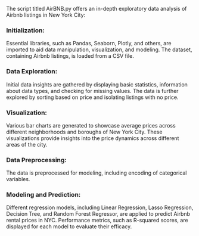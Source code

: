 The script titled AirBNB.py offers an in-depth exploratory data analysis of Airbnb listings in New York City:

### Initialization:

Essential libraries, such as Pandas, Seaborn, Plotly, and others, are imported to aid data manipulation, visualization, and modeling.
The dataset, containing Airbnb listings, is loaded from a CSV file.

### Data Exploration:

Initial data insights are gathered by displaying basic statistics, information about data types, and checking for missing values.
The data is further explored by sorting based on price and isolating listings with no price.

### Visualization:

Various bar charts are generated to showcase average prices across different neighborhoods and boroughs of New York City.
These visualizations provide insights into the price dynamics across different areas of the city.

### Data Preprocessing:

The data is preprocessed for modeling, including encoding of categorical variables.

### Modeling and Prediction:

Different regression models, including Linear Regression, Lasso Regression, Decision Tree, and Random Forest Regressor, are applied to predict Airbnb rental prices in NYC.
Performance metrics, such as R-squared scores, are displayed for each model to evaluate their efficacy.







